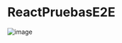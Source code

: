 # ReactPruebasE2E

![image](https://github.com/SantisanR2/ReactPruebasE2E/assets/88900085/ba6c5e32-7629-477e-b0a8-3a8c148b4cb3)
